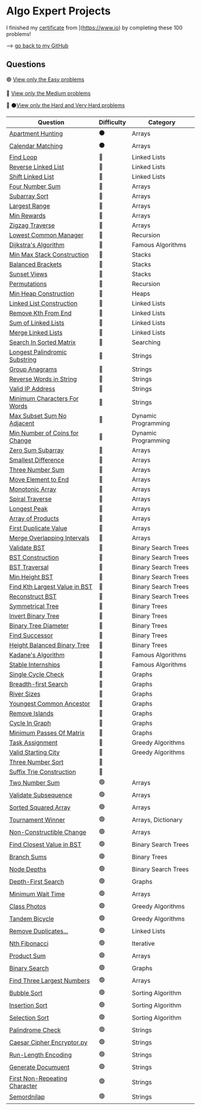 # Algo Expert Projects

I finished my [certificate](https://certificate.io/AE-6df5b1a9c9)  from ](https://www.io) by completing these 100 problems!

--> [go back to my GitHub](https://github.com/JDNafz)

## Questions


🟢 [View only the Easy problems](Easy%20Problems/EasyREADME.md)

🔵 [View only the Medium problems](/Medium%20Problems/MediumREADME.md)

🔴 ⚫[View only the Hard and Very Hard problems](/Hard%20Problems/HardREADME.md)

| Question                                                                                          | Difficulty | Category             |
| ------------------------------------------------------------------------------------------------- | ---------- | ----------------------  |
| [Apartment Hunting](/VeryHard/Apartment%20Hunting.ipynb)                                                 | ⚫         | Arrays                  |
[Calendar Matching](/Very%20Hard/Calendar%20Matching.py)                                                   | ⚫         | Arrays                  |
| [Find Loop](/Hard%20Problems/Find%20Loop.py)                                                             | 🔴         | Linked Lists            |
| [Reverse Linked List](/Hard%20Problems/Reverse%20Linked%20List.py)                                       | 🔴         | Linked Lists            |
| [Shift Linked List](/Hard%20Problems/Shift%20Linked%20List.py)                                           | 🔴         | Linked Lists            |
| [Four Number Sum](/Hard%20Problems/Four%20Number%20Sum.py)                                               | 🔴         | Arrays                  |
| [Subarray Sort](/Hard%20Problems/Subarray%20Sort.py)                                                     | 🔴         | Arrays                  |
| [Largest Range](/Hard%20Problems/Largest%20Range.py)                                                     | 🔴         | Arrays                  |
| [Min Rewards](/Hard%20Problems/Min%20Rewards.py)                                                         | 🔴         | Arrays                  |
| [Zigzag Traverse](/Hard%20Problems/Zigzag%20Traverse.py)                                                 | 🔴         | Arrays                  |
| [Lowest Common Manager](/Hard%20Problems/Lowest%20Common%20Manager.py)                                   | 🔴         | Recursion               |
| [Dijkstra's Algorithm](/Hard%20Problems/Dijkstra's%20Algorithm.py)                                       | 🔴         | Famous Algorithms       |
| [Min Max Stack Construction](/Min%20Max%20Stack%20Construction.py)                                       | 🔵         | Stacks                  |
| [Balanced Brackets](/Medium%20Problems/Balanced%20Brackets.py)                                           | 🔵         | Stacks                  |
| [Sunset Views](/Medium%20Problems/Sunset%20Views.py)                                                     | 🔵         | Stacks                  |
| [Permutations](/Medium%20Problems/Permutations.py)                                                       | 🔵         | Recursion               |
| [Min Heap Construction](/Medium%20Problems/Min%20Heap%20Construction.py)                                 | 🔵         | Heaps                   |
| [Linked List Construction](/Medium%20Problems/Linked%20List%20Construction.py)                           | 🔵         | Linked Lists            |
| [Remove Kth From End](/Medium%20Problems/Remove%20Kth%20Node%20From%20End.py)                            | 🔵         | Linked Lists            |
| [Sum of Linked Lists](/Medium%20Problems/Sum%20of%20Linked%20Lists.py)                                   | 🔵         | Linked Lists            |
| [Merge Linked Lists](/Medium%20Problems/Merge%20Linked%20Lists.py)                                       | 🔵         | Linked Lists            |
| [Search In Sorted Matrix](/Medium%20Problems/Search%20In%20Sorted%20Matrix.py)                           | 🔵         | Searching               |
| [Longest Palindromic Substring](/Medium%20Problems/Longest%20Palindromic%20Substring.py)                 | 🔵         | Strings                 |
| [Group Anagrams](/Medium%20Problems/Group%20Anagrams.py)                                                 | 🔵         | Strings                 |
| [Reverse Words in String](/Medium%20Problems/Reverse%20Words%20in%20String.py)                           | 🔵         | Strings                 |
| [Valid IP Address](/Medium%20Problems/Valid%20IP%20Address.py)                                           | 🔵         | Strings                 |
| [Minimum Characters For Words](/Medium%20Problems/Minimum%20Characters%20For%20Words.py)                 | 🔵         | Strings                 |
| [Max Subset Sum No Adjacent](/Medium%20Problems/Max%20Subset%20Sum%20No%20Adjacent.py)                   | 🔵         | Dynamic Programming     |
| [Min Number of Coins for Change](/Medium%20Problems/Min%20Number%20of%20Coins%20for%20Change.py)         | 🔵         | Dynamic Programming     |
| [Zero Sum Subarray](/Medium%20Problems/Zero%20Sum%20Subarray.py)                                         | 🔵         | Arrays                  |
| [Smallest Difference](/Medium%20Problems/Smallest%20Difference.py)                                       | 🔵         | Arrays                  |
| [Three Number Sum](/Medium%20Problems/Three%20Number%20Sum.py)                                           | 🔵         | Arrays                  |
| [Move Element to End](/Medium%20Problems/Move%20Element%20To%20End.py)                                   | 🔵         | Arrays                  |
| [Monotonic Array](/Medium%20Problems/Monotonic%20Array.py)                                               | 🔵         | Arrays                  |
| [Spiral Traverse](/Medium%20Problems/Spiral%20Traverse.py)                                               | 🔵         | Arrays                  |
| [Longest Peak](/Medium%20Problems/Longest%20Peak.py)                                                     | 🔵         | Arrays                  |
| [Array of Products](/Medium%20Problems/Array%20Of%20Products.py )                                        | 🔵         | Arrays                  |
| [First Duplicate Value](/Medium%20Problems/First%20Duplicate%20Value.py)                                 | 🔵         | Arrays                  |
| [Merge Overlapping Intervals](/Medium%20Problems/Merge%20Overlapping%20Intervals.py)                     | 🔵         | Arrays                  |
| [Validate BST](/Medium%20Problems/Validate%20BST.py)                                                     | 🔵         | Binary Search Trees     |
| [BST Construction](/Medium%20Problems/BST%20Construction.py)                                             | 🔵         | Binary Search Trees     |
| [BST Traversal](/Medium%20Problems/BST%20Traversal.py)                                                   | 🔵         | Binary Search Trees     |
| [Min Height BST](/Medium%20Problems/Min%20Height%20BST.py)                                               | 🔵         | Binary Search Trees     |
| [Find Kth Largest Value in BST](/Medium%20Problems/Find%20Kth%20Largest%20Value%20in%20BST.py)           | 🔵         | Binary Search Trees     |
| [Reconstruct BST](/Medium%20Problems/Reconstruct%20BST.py)                                               | 🔵         | Binary Search Trees     |
| [Symmetrical Tree](/Medium%20Problems/Symmetrical%20Tree.py)                                             | 🔵         | Binary Trees            |
| [Invert Binary Tree](/Medium%20Problems/Invert%20Binary%20Tree.py)                                       | 🔵         | Binary Trees            |
| [Binary Tree Diameter](/Medium%20Problems/Binary%20Tree%20Diameter.py)                                   | 🔵         | Binary Trees            |
| [Find Successor](/Medium%20Problems/Find%20Successor.py)                                                 | 🔵         | Binary Trees            |
| [Height Balanced Binary Tree](/Medium%20Problems/Height%20Balanced%20Binary%20Tree.py)                   | 🔵         | Binary Trees            |
| [Kadane's Algorithm](/Medium%20Problems/Kadane's%20Algorithm.py)                                         | 🔵         | Famous Algorithms       |
| [Stable Internships](/Medium%20Problems/Stable%20Internships.py)                                         | 🔵         | Famous Algorithms       |
| [Single Cycle Check](/Medium%20Problems/Single%20Cycle%20Check.py)                                       | 🔵         | Graphs                  |
| [Breadth-first Search](/Medium%20Problems/Breadth-first%20Search.py)                                     | 🔵         | Graphs                  |
| [River Sizes](/Medium%20Problems/River%20Sizes.py)                                                       | 🔵         | Graphs                  |
| [Youngest Common Ancestor](/Medium%20Problems/Youngest%20Common%20Ancestor.py)                           | 🔵         | Graphs                  |
| [Remove Islands](/Medium%20Problems/Remove%20Islands.py)                                                 | 🔵         | Graphs                  |
| [Cycle In Graph](/Medium%20Problems/Cycle%20In%20Graph.py)                                               | 🔵         | Graphs                  |
| [Minimum Passes Of Matrix](/Medium%20Problems/Minimum%20Passes%20Of%20Matrix.py)                         | 🔵         | Graphs                  |
| [Task Assignment](/Medium%20Problems/Task%20Assignment.py)                                               | 🔵         | Greedy Algorithms       |
| [Valid Starting City](/Medium%20Problems/Valid%20Starting%20City.py)                                     | 🔵         | Greedy Algorithms       |
| [Three Number Sort](/Medium%20Problems/Three%20Number%20Sort.py)                                         | 🔵         |                         |
| [Suffix Trie Construction](/Medium%20Problems/Suffix%20Trie%20Construction.py)                           | 🔵         |                         |
| [Two Number Sum](/Easy%20Problems/Two%20Number%20Sum.py)                                                 | 🟢         | Arrays                  |
| [Validate Subsequence](/Easy%20Problems/Validate%20Subsequence.py)                                       | 🟢         | Arrays                  |
| [Sorted Squared Array](/Easy%20Problems/Sorted%20Squared%20Array.py)                                     | 🟢         | Arrays                  |
| [Tournament Winner](/Easy%20Problems/Tournament%20Winner.py)                                             | 🟢         | Arrays, Dictionary      |
| [Non-Constructible Change](/Easy%20Problems/Non-Constructible%20Change.py)                               | 🟢         | Arrays                  |
| [Find Closest Value in BST](/Easy%20Problems/Find%20Closest%20Value%20in%20BST.py)                       | 🟢         | Binary Search Trees     |
| [Branch Sums](/Easy%20Problems/Branch%20Sums.py)                                                         | 🟢         | Binary Trees            |
| [Node Depths](/Easy%20Problems/Node%20Depths.py)                                                         | 🟢         | Binary Search Trees     |  
| [Depth-First Search](/Easy%20Problems/Depth-First%20Search.py)                                           | 🟢         | Graphs                  |  
| [Minimum Wait Time](/Easy%20Problems/Minimum%20Wait%20Time.py)                                           | 🟢         | Arrays                  |
| [Class Photos](/Easy%20Problems/Class%20Photos.py)                                                       | 🟢         | Greedy Algorithms       |
| [Tandem Bicycle](/Easy%20Problems/Tandem%20Bicycle.py)                                                   | 🟢         | Greedy Algorithms       |
| [Remove Duplicates...](/Easy%20Problems/Remove%20Duplicates.py)                                          | 🟢         | Linked Lists            |
| [Nth Fibonacci](/Easy%20Problems/Nth%20Fibonacci.py)                                                     | 🟢         | Iterative               |
| [Product Sum](/Easy%20Problems/Product%20Sum.py)                                                         | 🟢         | Arrays                  |
| [Binary Search](/Easy%20Problems/Binary%20Search.py)                                                     | 🟢         | Graphs                  |
| [Find Three Largest Numbers](/Easy%20Problems/Find%20Three%20Largest%20Numbers.py)                       | 🟢         | Arrays                  |
| [Bubble Sort](/Easy%20Problems/Bubble%20Sort.py)                                                         | 🟢         | Sorting Algorithm        |
| [Insertion Sort](/Easy%20Problems/Insertion%20Sort.py)                                                   | 🟢         | Sorting Algorithm        |
| [Selection Sort](/Easy%20Problems/Selection%20Sort.py)                                                   | 🟢         | Sorting Algorithm        |
| [Palindrome Check](/Easy%20Problems/Palindrome%20Check.py)                                               | 🟢         | Strings                 |
| [Caesar Cipher Encryptor.py](/Easy%20Problems/Caesar%20Cipher%20Encryptor.py)                            | 🟢         | Strings                 |
| [Run-Length Encoding](/Easy%20Problems/Run-Length%20Encoding.py)                                         | 🟢         | Strings                 |
| [Generate Documuent](Easy%20Problems//Generate%20Document.py)                                            | 🟢         | Strings                 |
| [First Non-Repeating Character](/Easy%20Problems/First%20Non-Repeating%20Character.py)                   | 🟢         | Strings                 |
| [Semordnilap](/Easy%20Problems/Semordnilap.py)                                                           | 🟢         | Strings                 |
